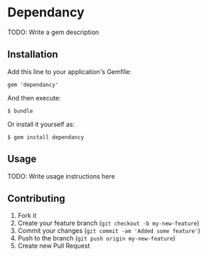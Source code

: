 # Dependancy

TODO: Write a gem description

## Installation

Add this line to your application's Gemfile:

    gem 'dependancy'

And then execute:

    $ bundle

Or install it yourself as:

    $ gem install dependancy

## Usage

TODO: Write usage instructions here

## Contributing

1. Fork it
2. Create your feature branch (`git checkout -b my-new-feature`)
3. Commit your changes (`git commit -am 'Added some feature'`)
4. Push to the branch (`git push origin my-new-feature`)
5. Create new Pull Request
